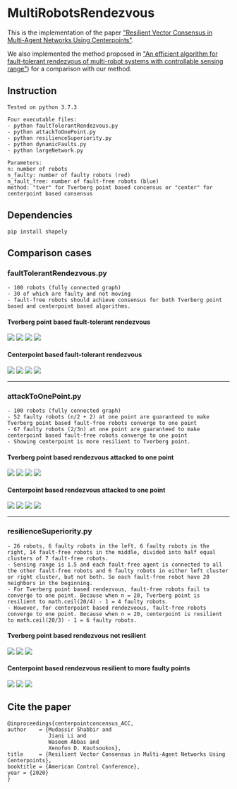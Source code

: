 # MultiRobotsRendezvous

This is the implementation of the paper ["Resilient Vector Consensus in Multi-Agent Networks Using Centerpoints"](https://arxiv.org/pdf/2003.05497.pdf).

We also implemented the method proposed in ["An efficient algorithm for fault-tolerant rendezvous of multi-robot systems with controllable sensing range"](https://ieeexplore.ieee.org/document/7487153)) for a comparison with our method.


## Instruction
```
Tested on python 3.7.3

Four executable files:
- python faultTolerantRendezvous.py
- python attackToOnePoint.py
- python resilienceSuperiority.py
- python dynamicFaults.py
- python largeNetwork.py

Parameters:
n: number of robots
n_faulty: number of faulty robots (red)
n_fault_free: number of fault-free robots (blue)
method: "tver" for Tverberg point based concensus or "center" for centerpoint based consensus
```

## Dependencies
```
pip install shapely
```

## Comparison cases

### faultTolerantRendezvous.py
```
- 100 robots (fully connected graph)
- 30 of which are faulty and not moving
- fault-free robots should achieve consensus for both Tverberg point based and centerpoint based algorithms.
```

#### Tverberg point based fault-tolerant rendezvous
![](https://github.com/JianiLi/MultiRobotsRendezvous/blob/master/figure/faultTolerantRendezvous/tver0.jpg)
![](https://github.com/JianiLi/MultiRobotsRendezvous/blob/master/figure/faultTolerantRendezvous/tver2.jpg)
![](https://github.com/JianiLi/MultiRobotsRendezvous/blob/master/figure/faultTolerantRendezvous/tver5.jpg)
![](https://github.com/JianiLi/MultiRobotsRendezvous/blob/master/figure/faultTolerantRendezvous/tver10.jpg)

#### Centerpoint based fault-tolerant rendezvous
![](https://github.com/JianiLi/MultiRobotsRendezvous/blob/master/figure/faultTolerantRendezvous/center0.jpg)
![](https://github.com/JianiLi/MultiRobotsRendezvous/blob/master/figure/faultTolerantRendezvous/center2.jpg)
![](https://github.com/JianiLi/MultiRobotsRendezvous/blob/master/figure/faultTolerantRendezvous/center5.jpg)
![](https://github.com/JianiLi/MultiRobotsRendezvous/blob/master/figure/faultTolerantRendezvous/center10.jpg)

---

### attackToOnePoint.py
```
- 100 robots (fully connected graph)
- 52 faulty robots (n/2 + 2) at one point are guaranteed to make Tverberg point based fault-free robots converge to one point
- 67 faulty robots (2/3n) at one point are guaranteed to make centerpoint based fault-free robots converge to one point
- Showing centerpoint is more resilient to Tverberg point.
```

#### Tverberg point based rendezvous attacked to one point
![](https://github.com/JianiLi/MultiRobotsRendezvous/blob/master/figure/attackToOnePoint/tver0.jpg)
![](https://github.com/JianiLi/MultiRobotsRendezvous/blob/master/figure/attackToOnePoint/tver4.jpg)
![](https://github.com/JianiLi/MultiRobotsRendezvous/blob/master/figure/attackToOnePoint/tver9.jpg)
![](https://github.com/JianiLi/MultiRobotsRendezvous/blob/master/figure/attackToOnePoint/tver15.jpg)

#### Centerpoint based rendezvous attacked to one point
![](https://github.com/JianiLi/MultiRobotsRendezvous/blob/master/figure/attackToOnePoint/center0.jpg)
![](https://github.com/JianiLi/MultiRobotsRendezvous/blob/master/figure/attackToOnePoint/center4.jpg)
![](https://github.com/JianiLi/MultiRobotsRendezvous/blob/master/figure/attackToOnePoint/center9.jpg)
![](https://github.com/JianiLi/MultiRobotsRendezvous/blob/master/figure/attackToOnePoint/center15.jpg)

---

### resilienceSuperiority.py
```
- 26 robots, 6 faulty robots in the left, 6 faulty robots in the right, 14 fault-free robots in the middle, divided into half equal clusters of 7 fault-free robots. 
- Sensing range is 1.5 and each fault-free agent is connected to all the other fault-free robots and 6 faulty robots in either left cluster or right cluster, but not both. So each fault-free robot have 20 neighbors in the beginning.
- For Tverberg point based rendezvous, fault-free robots fail to converge to one point. Because when n = 20, Tverberg point is resilient to math.ceil(20/4) - 1 = 4 faulty robots.
- However, for centerpoint based rendezvoous, fault-free robots converge to one point. Because when n = 20, centerpoint is resilient to math.ceil(20/3) - 1 = 6 faulty robots.
```

#### Tverberg point based rendezvous not resilient
![](https://github.com/JianiLi/MultiRobotsRendezvous/blob/master/figure/resilienceSuperiority/tver0.jpg)
![](https://github.com/JianiLi/MultiRobotsRendezvous/blob/master/figure/resilienceSuperiority/tver5.jpg)
![](https://github.com/JianiLi/MultiRobotsRendezvous/blob/master/figure/resilienceSuperiority/tver9.jpg)

#### Centerpoint based rendezvous resilient to more faulty points
![](https://github.com/JianiLi/MultiRobotsRendezvous/blob/master/figure/resilienceSuperiority/center0.jpg)
![](https://github.com/JianiLi/MultiRobotsRendezvous/blob/master/figure/resilienceSuperiority/center7.jpg)
![](https://github.com/JianiLi/MultiRobotsRendezvous/blob/master/figure/resilienceSuperiority/center13.jpg)


## Cite the paper
```
@inproceedings{centerpointconcensus_ACC,
author    = {Mudassir Shabbir and
             Jiani Li and
             Waseem Abbas and
             Xenofon D. Koutsoukos},
title     = {Resilient Vector Consensus in Multi-Agent Networks Using Centerpoints},
booktitle = {American Control Conference},
year = {2020}
}
```
